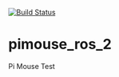 [![Build Status](https://travis-ci.org/no-zone6/pimouse_ros_2.svg?branch=master)](https://travis-ci.org/no-zone6/pimouse_ros_2)

# pimouse_ros_2
Pi Mouse Test

